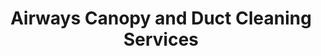 ---
title: "Airways Canopy and Duct Cleaning Services"
address: "U5 Ballbrook Enterprise Centre Avonmore Rd Tallaght D 24 Co. Dublin"
tel: "(01)4524762"
county: "Dublin"
category: "Hotels"
type: "Content"
lat: "53.2872"
lng: "-6.33955"
---